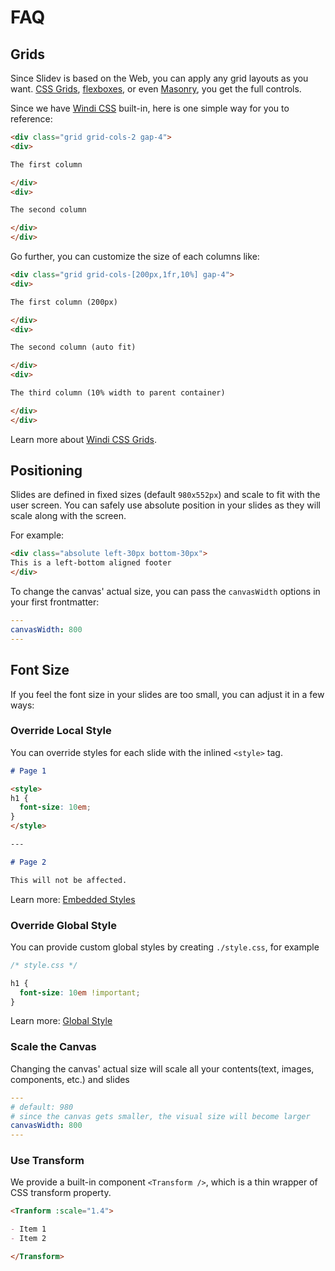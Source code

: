 # FAQ

## Grids

Since Slidev is based on the Web, you can apply any grid layouts as you want. [CSS Grids](https://css-tricks.com/snippets/css/complete-guide-grid/), [flexboxes](https://css-tricks.com/snippets/css/a-guide-to-flexbox/), or even [Masonry](https://css-tricks.com/native-css-masonry-layout-in-css-grid/), you get the full controls.

Since we have [Windi CSS](https://windicss.org/) built-in, here is one simple way for you to reference:

```html
<div class="grid grid-cols-2 gap-4">
<div>

The first column

</div>
<div>

The second column

</div>
</div>
```

Go further, you can customize the size of each columns like:

```html
<div class="grid grid-cols-[200px,1fr,10%] gap-4">
<div>

The first column (200px)

</div>
<div>

The second column (auto fit)

</div>
<div>

The third column (10% width to parent container)

</div>
</div>
```

Learn more about [Windi CSS Grids](https://windicss.org/utilities/grid.html).

## Positioning

Slides are defined in fixed sizes (default `980x552px`) and scale to fit with the user screen. You can safely use absolute position in your slides as they will scale along with the screen.

For example:

```html
<div class="absolute left-30px bottom-30px">
This is a left-bottom aligned footer
</div>
```

To change the canvas' actual size, you can pass the `canvasWidth` options in your first frontmatter:

```yaml
---
canvasWidth: 800
---
```

## Font Size

If you feel the font size in your slides are too small, you can adjust it in a few ways:

### Override Local Style

You can override styles for each slide with the inlined `<style>` tag.

```md
# Page 1

<style>
h1 {
  font-size: 10em;
}
</style>

---

# Page 2

This will not be affected.
```

Learn more: [Embedded Styles](/guide/syntax.html#embedded-styles)

### Override Global Style

You can provide custom global styles by creating `./style.css`, for example

```css
/* style.css */ 

h1 {
  font-size: 10em !important;
}
```

Learn more: [Global Style](/custom/directory-structure.html#style)

### Scale the Canvas

Changing the canvas' actual size will scale all your contents(text, images, components, etc.) and slides

```yaml
---
# default: 980
# since the canvas gets smaller, the visual size will become larger
canvasWidth: 800
---
```

### Use Transform

We provide a built-in component `<Transform />`, which is a thin wrapper of CSS transform property.

```md
<Tranform :scale="1.4">

- Item 1
- Item 2

</Transform>
```
